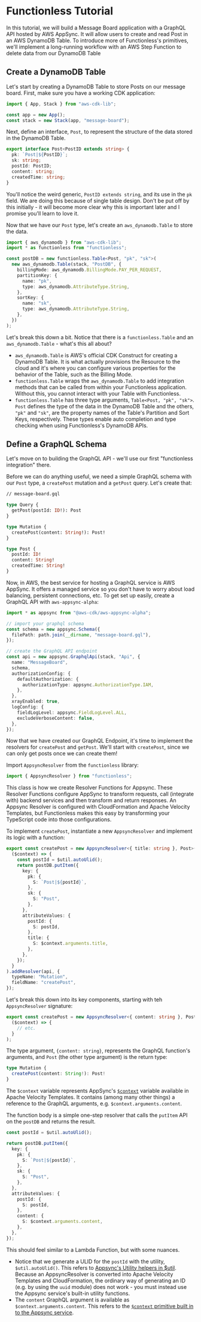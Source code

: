# Functionless Tutorial

In this tutorial, we will build a Message Board application with a GraphQL API hosted by AWS AppSync. It will allow users to create and read Post in an AWS DynamoDB Table. To introduce more of Functionless's primitives, we'll implement a long-running workflow with an AWS Step Function to delete data from our DynamoDB Table

## Create a DynamoDB Table

Let's start by creating a DynamoDB Table to store Posts on our message board. First, make sure you have a working CDK application:

```ts
import { App, Stack } from "aws-cdk-lib";

const app = new App();
const stack = new Stack(app, "message-board");
```

Next, define an interface, `Post`, to represent the structure of the data stored in the DynamoDB Table.

```ts
export interface Post<PostID extends string> {
  pk: `Post|${PostID}`;
  sk: string;
  postId: PostID;
  content: string;
  createdTime: string;
}
```

You'll notice the weird generic, `PostID extends string`, and its use in the `pk` field. We are doing this because of single table design. Don't be put off by this initially - it will become more clear why this is important later and I promise you'll learn to love it.

Now that we have our `Post` type, let's create an `aws_dynamodb.Table` to store the data.

```ts
import { aws_dynamodb } from "aws-cdk-lib";
import * as functionless from "functionless";

const postDB = new functionless.Table<Post, "pk", "sk">(
  new aws_dynamodb.Table(stack, "PostDB", {
    billingMode: aws_dynamodb.BillingMode.PAY_PER_REQUEST,
    partitionKey: {
      name: "pk",
      type: aws_dynamodb.AttributeType.String,
    },
    sortKey: {
      name: "sk",
      type: aws_dynamodb.AttributeType.String,
    },
  })
);
```

Let's break this down a bit. Notice that there is a `functionless.Table` and an `aws_dynamodb.Table` - what's this all about?

- `aws_dynamodb.Table` is AWS's official CDK Construct for creating a DynamoDB Table. It is what actually provisions the Resource to the cloud and it's where you can configure various properties for the behavior of the Table, such as the Billing Mode.
- `functionless.Table` wraps the `aws_dynamodb.Table` to add integration methods that can be called from within your Functionless application. Without this, you cannot interact with your Table with Functionless.
- `functionless.Table` has three type arguments, `Table<Post, "pk", "sk">`. `Post` defines the type of the data in the DynamoDB Table and the others, `"pk"` and `"sk"`, are the property names of the Table's Partition and Sort Keys, respectively. These types enable auto completion and type checking when using Functionless's DynamoDB APIs.

## Define a GraphQL Schema

Let's move on to building the GraphQL API - we'll use our first "functionless integration" there.

Before we can do anything useful, we need a simple GraphQL schema with our `Post` type, a `createPost` mutation and a `getPost` query. Let's create that:

```graphql
// message-board.gql

type Query {
  getPost(postId: ID!): Post
}

type Mutation {
  createPost(content: String!): Post!
}

type Post {
  postId: ID!
  content: String!
  createdTime: String!
}
```

Now, in AWS, the best service for hosting a GraphQL service is AWS AppSync. It offers a managed service so you don't have to worry about load balancing, persistent connections, etc. To get set up easily, create a GraphQL API with `aws-appsync-alpha`:

```ts
import * as appsync from "@aws-cdk/aws-appsync-alpha";

// import your graphql schema
const schema = new appsync.Schema({
  filePath: path.join(__dirname, "message-board.gql"),
});

// create the GraphQL API endpoint
const api = new appsync.GraphqlApi(stack, "Api", {
  name: "MessageBoard",
  schema,
  authorizationConfig: {
    defaultAuthorization: {
      authorizationType: appsync.AuthorizationType.IAM,
    },
  },
  xrayEnabled: true,
  logConfig: {
    fieldLogLevel: appsync.FieldLogLevel.ALL,
    excludeVerboseContent: false,
  },
});
```

Now that we have created our GraphQL Endpoint, it's time to implement the resolvers for `createPost` and `getPost`. We'll start with `createPost`, since we can only get posts once we can create them!

Import `AppsyncResolver` from the `functionless` library:

```ts
import { AppsyncResolver } from "functionless";
```

This class is how we create Resolver Functions for Appsync. These Resolver Functions configure AppSync to transform requests, call (integrate with) backend services and then transform and return responses. An Appsync Resolver is configured with CloudFormation and Apache Velocity Templates, but Functionless makes this easy by transforming your TypeScript code into those configurations.

To implement `createPost`, instantiate a new `AppsyncResolver` and implement its logic with a function:

```ts
export const createPost = new AppsyncResolver<{ title: string }, Post>(
  ($context) => {
    const postId = $util.autoUlid();
    return postDB.putItem({
      key: {
        pk: {
          S: `Post|${postId}`,
        },
        sk: {
          S: "Post",
        },
      },
      attributeValues: {
        postId: {
          S: postId,
        },
        title: {
          S: $context.arguments.title,
        },
      },
    });
  }
).addResolver(api, {
  typeName: "Mutation",
  fieldName: "createPost",
});
```

Let's break this down into its key components, starting with teh `AppsyncResolver` signature:

```ts
export const createPost = new AppsyncResolver<{ content: string }, Post>(
  ($context) => {
    // etc.
  }
);
```

The type argument, `{content: string}`, represents the GraphQL function's arguments, and `Post` (the other type argument) is the return type:

```ts
type Mutation {
  createPost(content: String!): Post!
}
```

The `$context` variable represents AppSync's [`$context`](https://docs.aws.amazon.com/appsync/latest/devguide/resolver-context-reference.html) variable available in Apache Velocity Templates. It contains (among many other things) a reference to the GraphQL arguments, e.g. `$context.arguments.content`.

The function body is a simple one-step resolver that calls the `putItem` API on the `postDB` and returns the result.

```ts
const postId = $util.autoUlid();

return postDB.putItem({
  key: {
    pk: {
      S: `Post|${postId}`,
    },
    sk: {
      S: "Post",
    },
  },
  attributeValues: {
    postId: {
      S: postId,
    },
    content: {
      S: $context.arguments.content,
    },
  },
});
```

This should feel similar to a Lambda Function, but with some nuances.

- Notice that we generate a ULID for the `postId` with the utility, `$util.autoUlid()`. This refers to [Appsync's Utility helpers in $util](https://docs.aws.amazon.com/appsync/latest/devguide/utility-helpers-in-util.html). Because an AppsyncResolver is converted into Apache Velocity Templates and CloudFormation, the ordinary way of generating an ID (e.g. by using the `uuid` module) does not work - you must instead use the Appsync service's built-in utility functions.
- The `content` GraphQL argument is available as `$context.arguments.content`. This refers to the [`$context` primitive built in to the Appsync service](https://docs.aws.amazon.com/appsync/latest/devguide/resolver-context-reference.html).
